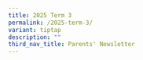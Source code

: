 ```yaml
---
title: 2025 Term 3
permalink: /2025-term-3/
variant: tiptap
description: ""
third_nav_title: Parents' Newsletter
---
```

